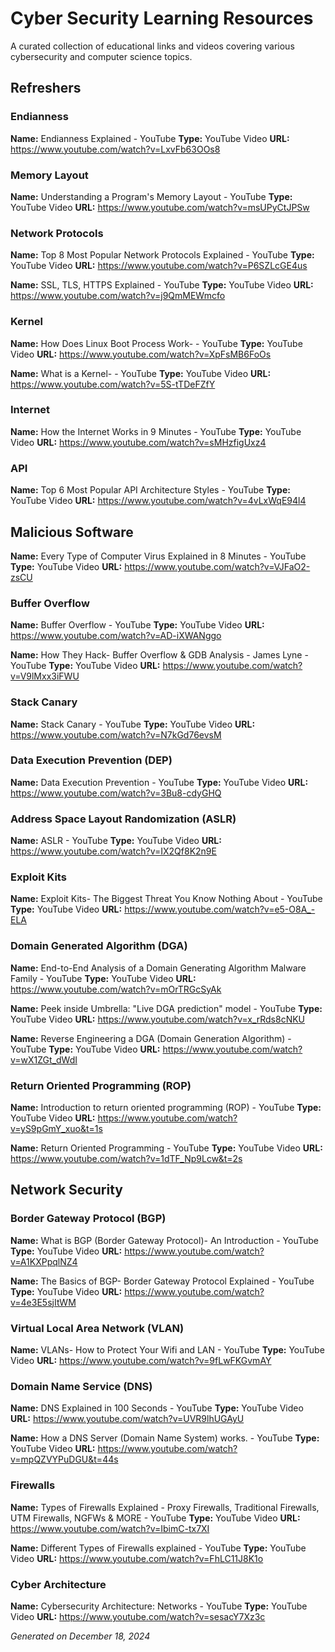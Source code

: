 # Cyber Security Learning Resources

A curated collection of educational links and videos covering various cybersecurity and computer science topics.

## Refreshers
### Endianness
**Name:** Endianness Explained - YouTube
**Type:** YouTube Video
**URL:** https://www.youtube.com/watch?v=LxvFb63OOs8

### Memory Layout
**Name:** Understanding a Program's Memory Layout - YouTube
**Type:** YouTube Video
**URL:** https://www.youtube.com/watch?v=msUPyCtJPSw

### Network Protocols
**Name:** Top 8 Most Popular Network Protocols Explained - YouTube
**Type:** YouTube Video
**URL:** https://www.youtube.com/watch?v=P6SZLcGE4us

**Name:** SSL, TLS, HTTPS Explained - YouTube
**Type:** YouTube Video
**URL:** https://www.youtube.com/watch?v=j9QmMEWmcfo

### Kernel
**Name:** How Does Linux Boot Process Work- - YouTube
**Type:** YouTube Video
**URL:** https://www.youtube.com/watch?v=XpFsMB6FoOs

**Name:** What is a Kernel- - YouTube
**Type:** YouTube Video
**URL:** https://www.youtube.com/watch?v=5S-tTDeFZfY

### Internet
**Name:** How the Internet Works in 9 Minutes - YouTube
**Type:** YouTube Video
**URL:** https://www.youtube.com/watch?v=sMHzfigUxz4

### API
**Name:** Top 6 Most Popular API Architecture Styles - YouTube
**Type:** YouTube Video
**URL:** https://www.youtube.com/watch?v=4vLxWqE94l4

## Malicious Software
**Name:** Every Type of Computer Virus Explained in 8 Minutes - YouTube
**Type:** YouTube Video
**URL:** https://www.youtube.com/watch?v=VJFaO2-zsCU

### Buffer Overflow
**Name:** Buffer Overflow - YouTube
**Type:** YouTube Video
**URL:** https://www.youtube.com/watch?v=AD-iXWANggo

**Name:** How They Hack- Buffer Overflow & GDB Analysis - James Lyne - YouTube
**Type:** YouTube Video
**URL:** https://www.youtube.com/watch?v=V9lMxx3iFWU

### Stack Canary
**Name:** Stack Canary - YouTube
**Type:** YouTube Video
**URL:** https://www.youtube.com/watch?v=N7kGd76evsM

### Data Execution Prevention (DEP)
**Name:** Data Execution Prevention - YouTube
**Type:** YouTube Video
**URL:** https://www.youtube.com/watch?v=3Bu8-cdyGHQ

### Address Space Layout Randomization (ASLR)
**Name:** ASLR - YouTube
**Type:** YouTube Video
**URL:** https://www.youtube.com/watch?v=IX2Qf8K2n9E

### Exploit Kits
**Name:** Exploit Kits- The Biggest Threat You Know Nothing About - YouTube
**Type:** YouTube Video
**URL:** https://www.youtube.com/watch?v=e5-O8A_-ELA

### Domain Generated Algorithm (DGA)
**Name:** End-to-End Analysis of a Domain Generating Algorithm Malware Family - YouTube
**Type:** YouTube Video
**URL:** https://www.youtube.com/watch?v=mOrTRGcSyAk

**Name:** Peek inside Umbrella: "Live DGA prediction" model - YouTube
**Type:** YouTube Video
**URL:** https://www.youtube.com/watch?v=x_rRds8cNKU

**Name:** Reverse Engineering a DGA (Domain Generation Algorithm) - YouTube
**Type:** YouTube Video
**URL:** https://www.youtube.com/watch?v=wX1ZGt_dWdI

### Return Oriented Programming (ROP)
**Name:** Introduction to return oriented programming (ROP) - YouTube
**Type:** YouTube Video
**URL:** https://www.youtube.com/watch?v=yS9pGmY_xuo&t=1s

**Name:** Return Oriented Programming - YouTube
**Type:** YouTube Video
**URL:** https://www.youtube.com/watch?v=1dTF_Np9Lcw&t=2s

## Network Security
### Border Gateway Protocol (BGP)
**Name:** What is BGP (Border Gateway Protocol)- An Introduction - YouTube
**Type:** YouTube Video
**URL:** https://www.youtube.com/watch?v=A1KXPpqlNZ4

**Name:** The Basics of BGP- Border Gateway Protocol Explained - YouTube
**Type:** YouTube Video
**URL:** https://www.youtube.com/watch?v=4e3E5sjItWM

### Virtual Local Area Network (VLAN)
**Name:** VLANs- How to Protect Your Wifi and LAN - YouTube
**Type:** YouTube Video
**URL:** https://www.youtube.com/watch?v=9fLwFKGvmAY

### Domain Name Service (DNS)
**Name:** DNS Explained in 100 Seconds - YouTube
**Type:** YouTube Video
**URL:** https://www.youtube.com/watch?v=UVR9lhUGAyU

**Name:** How a DNS Server (Domain Name System) works. - YouTube
**Type:** YouTube Video
**URL:** https://www.youtube.com/watch?v=mpQZVYPuDGU&t=44s

### Firewalls
**Name:** Types of Firewalls Explained - Proxy Firewalls, Traditional Firewalls, UTM Firewalls, NGFWs & MORE - YouTube
**Type:** YouTube Video
**URL:** https://www.youtube.com/watch?v=IbimC-tx7XI

**Name:** Different Types of Firewalls explained - YouTube
**Type:** YouTube Video
**URL:** https://www.youtube.com/watch?v=FhLC11J8K1o

### Cyber Architecture
**Name:** Cybersecurity Architecture: Networks - YouTube
**Type:** YouTube Video
**URL:** https://www.youtube.com/watch?v=sesacY7Xz3c

*Generated on December 18, 2024*
